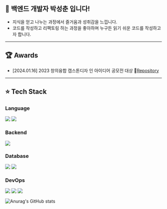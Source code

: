 ## 🌱 백엔드 개발자 박성춘 입니다!
- 지식을 얻고 나누는 과정에서 즐거움과 성취감을 느낍니다. 
- 코드를 작성하고 리팩토링 하는 과정을 좋아하며 누구든 읽기 쉬운 코드를 작성하고자 합니다.
---
## 🏆 Awards
- [2024.01.16] 2023 창의융합 캡스톤디자 인 아이디어 공모전 대상   🔗[Repository](https://github.com/SungchoonPark/fx-capstone)
---
## ⭐️ Tech Stack
### Language
<img src="https://img.shields.io/badge/java-007396?style=for-the-badge&logo=OpenJDK&logoColor=white"> <img src="https://img.shields.io/badge/JavaScript-F7DF1E?style=for-the-badge&logo=JavaScript&logoColor=white">

### Backend
<img src="https://img.shields.io/badge/springboot-6DB33F?style=for-the-badge&logo=springboot&logoColor=white">

### Database
<img src="https://img.shields.io/badge/mysql-4479A1?style=for-the-badge&logo=mysql&logoColor=white"> <img src="https://img.shields.io/badge/Redis-DC382D?style=for-the-badge&logo=Redis&logoColor=white"> 

### DevOps
<img src="https://img.shields.io/badge/docker-%230db7ed.svg?style=for-the-badge&logo=docker&logoColor=white"> <img src="https://img.shields.io/badge/Amazon%20EC2-FF9900?style=for-the-badge&logo=Amazon%20EC2&logoColor=white"> <img src="https://img.shields.io/badge/Amazon%20S3-569A31?style=for-the-badge&logo=Amazon%20S3&logoColor=white">



![Anurag's GitHub stats](https://github-readme-stats.vercel.app/api?username=SungchoonPark&show_icons=true&theme=dark)
